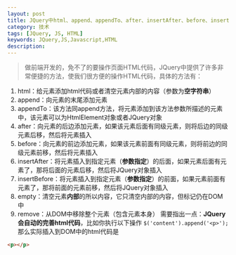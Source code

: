 ```yaml
---
layout: post
title: JQuery中html、append、appendTo、after、insertAfter、before、insertBefore、empty、remove系列方法的使用
category: 技术
tags: [JQuery, JS, HTML]
keywords: JQuery,JS,Javascript,HTML
description:
---
```


>做前端开发的，免不了的要操作页面HTML代码，JQuery中提供了许多非常便捷的方法，使我们很方便的操作HTML代码，具体的方法有：

1. html：给元素添加html代码或者清空元素内部的内容（参数为**空字符串**）
2. append：向元素的末尾添加元素
3. appendTo：该方法同append方法，将元素添加到该方法参数所描述的元素中，该元素可以为HtmlElement对象或者JQuery对象
4. after：向元素的后边添加元素，如果该元素后面有同级元素，则将后边的同级元素后移，然后将元素插入
5. before：向元素的前边添加元素，如果该元素前面有同级元素，则将前边的同级元素前移，然后将元素插入
6. insertAfter：将元素插入到指定元素（**参数指定**）的后面，如果元素后面有元素了，那将后面的元素后移，然后将JQuery对象插入
7. insertBefore：将元素插入到指定元素（**参数指定**）的前面，如果元素前面有元素了，那将前面的元素前移，然后将JQuery对象插入
8. empty：清空元素**内部**的所以内容，它只清空内部的内容，但标记仍在DOM中
9. remove：从DOM中移除整个元素（包含元素本身）
需要指出一点：**JQuery会自动的完善html代码**，比如你执行以下操作
`$('content').append('<p>');`
那么实际插入到DOM中的html代码是
```html
<p></p>
```
